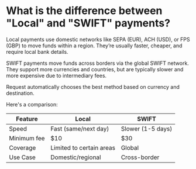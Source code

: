 # What is the difference between "Local" and "SWIFT" payments?

Local payments use domestic networks like SEPA (EUR), ACH (USD), or FPS (GBP) to move funds within a region. They’re usually faster, cheaper, and require local bank details.

SWIFT payments move funds across borders via the global SWIFT network. They support more currencies and countries, but are typically slower and more expensive due to intermediary fees.

Request automatically chooses the best method based on currency and destination.

Here's a comparison:

| Feature     | Local                    | SWIFT             |
| ----------- | ------------------------ | ----------------- |
| Speed       | Fast (same/next day)     | Slower (1-5 days) |
| Minimum fee | $10                      | $30               |
| Coverage    | Limited to certain areas | Global            |
| Use Case    | Domestic/regional        | Cross-border      |
